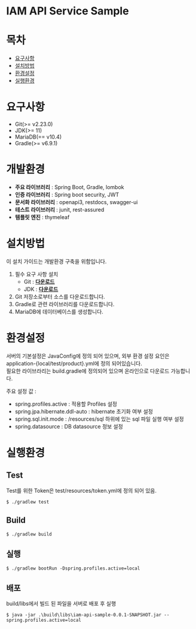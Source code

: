 IAM API Service Sample
==============================

# 목차

* [요구사항](#요구사항)
* [설치방법](#설치방법)
* [환경설정](#환경설정)
* [실행환경](#실행환경)

# 요구사항

* Git(>= v2.23.0)
* JDK(>= 11)
* MariaDB(== v10.4)
* Gradle(>= v6.9.1)

# 개발환경

* __주요 라이브러리__ : Spring Boot, Gradle, lombok
* __인증 라이브러리__ : Spring boot security, JWT
* __문서화 라이브러리__ : openapi3, restdocs, swagger-ui
* __테스트 라이브러리__ : junit, rest-assured
* __템플릿 엔진__ : thymeleaf

# 설치방법

이 설치 가이드는 개발환경 구축을 위함입니다.

1. 필수 요구 사항 설치
    * Git : [<u>**다운로드**</u>](https://git-scm.com/download)
    * JDK : [<u>**다운로드**</u>](https://www.oracle.com/technetwork/java/javase/downloads/index.html)
2. Git 저장소로부터 소스를 다운로드합니다.
3. Gradle로 관련 라이브러리를 다운로드합니다.
4. MariaDB에 데이터베이스를 생성합니다.

# 환경설정

서버의 기본설정은 JavaConfig에 정의 되어 있으며, 외부 환경 설정 요인은 application-{local/test/product}.yml에 정의 되어있습니다.  
필요한 라이브라리는 build.gradle에 정의되어 있으며 온라인으로 다운로드 가능합니다.

주요 설정 값 :

* spring.profiles.active : 적용할 Profiles 설정
* spring.jpa.hibernate.ddl-auto : hibernate 초기화 여부 설정
* spring.sql.init.mode : /resources/sql 하위에 있는 sql 파일 실행 여부 설정
* spring.datasource : DB datasource 정보 설정

# 실행환경

## Test

Test를 위한 Token은 test/resources/token.yml에 정의 되어 있음.

```shell
$ ./gradlew test
```

## Build

```shell
$ ./gradlew build
```

## 실행

```shell
$ ./gradlew bootRun -Dspring.profiles.active=local
```

## 배포

build/libs에서 빌드 된 파일을 서버로 배포 후 실행

```shell
$ java -jar .\build\libs\iam-api-sample-0.0.1-SNAPSHOT.jar --spring.profiles.active=local
```